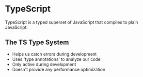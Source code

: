 # TypeScript

TypeScript is a typed superset of JavaScript that compiles to plain JavaScript.

## The TS Type System
- Helps us catch errors during development
- Uses 'type annotations' to analyze our code
- Only active during development
- Doesn't provide any performance optimization

